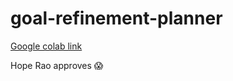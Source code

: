 # goal-refinement-planner

 [Google colab link](https://colab.research.google.com/drive/1fmDxBQL1Tbc01RDda3ORzfS-qn97eeuo?usp=sharing)

 Hope Rao approves 😱
